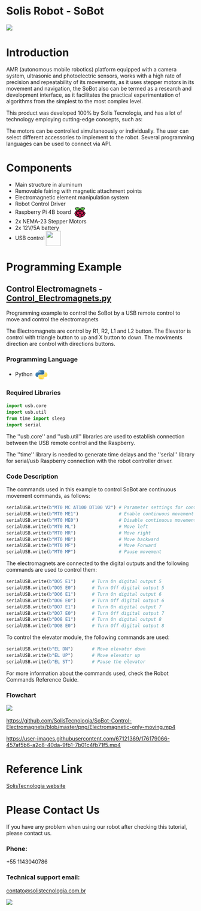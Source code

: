 # Solis Robot - SoBot
![](https://github.com/SolisTecnologia/SoBot-Control-Electromagnets/blob/master/png/SoBotEletroima.png)
# Introduction

AMR (autonomous mobile robotics) platform equipped with a camera system, ultrasonic and photoelectric sensors, works with a high rate of precision and repeatability of its movements, as it uses stepper motors in its movement and navigation, the SoBot also can be termed as a research and development interface, as it facilitates the practical experimentation of algorithms from the simplest to the most complex level.

This product was developed 100% by Solis Tecnologia, and has a lot of technology employing cutting-edge concepts, such as:

The motors can be controlled simultaneously or individually.
The user can select different accessories to implement to the robot.
Several programming languages can be used to connect via API.

# Components

* Main structure in aluminum
* Removable fairing with magnetic attachment points
* Electromagnetic element manipulation system
* Robot Control Driver
* Raspberry Pi 4B board <img align="center" height="30" width="40" src="https://github.com/devicons/devicon/blob/master/icons/raspberrypi/raspberrypi-original.svg">
* 2x NEMA-23 Stepper Motors
* 2x 12V/5A battery
* USB control  <img align="center" height="40" width="40" src="https://github.com/SolisTecnologia/SoBot-Control-Electromagnets/blob/master/png/control.png">

# Programming Example
## Control Electromagnets - [Control_Electromagnets.py](https://github.com/SolisTecnologia/SoBot-Control-Electromagnets/blob/master/Control_Electromagnets.py)
Programming example to control the SoBot by a USB remote control to move and control the electromagnets

The Electromagnets are control by R1, R2, L1 and L2 button.
The Elevator is control with triangle button to up and X button to down.
The moviments direction are control with directions buttons.

### Programming Language

* Python  <img align="center" height="30" width="40" src="https://raw.githubusercontent.com/devicons/devicon/master/icons/python/python-original.svg">

### Required Libraries

~~~python
import usb.core
import usb.util
from time import sleep
import serial
~~~

The ''usb.core'' and ''usb.util'' libraries are used to establish connection between the USB remote control and the Raspberry.

The ''time'' library is needed to generate time delays and the ''serial'' library for serial/usb Raspberry connection with the robot controller driver.

### Code Description

The commands used in this example to control SoBot are continuous movement commands, as follows:

~~~python
serialUSB.write(b"MT0 MC AT100 DT100 V2") # Parameter settings for continuous mode
serialUSB.write(b"MT0 ME1")               # Enable continuous movement
serialUSB.write(b"MT0 ME0")               # Disable continuous movement
serialUSB.write(b"MT0 ML")                # Move left
serialUSB.write(b"MT0 MR")                # Move right
serialUSB.write(b"MT0 MB")                # Move backward
serialUSB.write(b"MT0 MF")                # Move Forward
serialUSB.write(b"MT0 MP")                # Pause movement
~~~

The electromagnets are connected to the digital outputs and the following commands are used to control them:

~~~python
serialUSB.write(b"DO5 E1")	    # Turn On digital output 5
serialUSB.write(b"DO5 E0")	    # Turn Off digital output 5
serialUSB.write(b"DO6 E1")	    # Turn On digital output 6
serialUSB.write(b"DO6 E0")	    # Turn Off digital output 6
serialUSB.write(b"DO7 E1")	    # Turn On digital output 7
serialUSB.write(b"DO7 E0")	    # Turn Off digital output 7
serialUSB.write(b"DO8 E1")	    # Turn On digital output 8
serialUSB.write(b"DO8 E0")	    # Turn Off digital output 8
~~~

To control the elevator module, the following commands are used:

~~~python
serialUSB.write(b"EL DN")	    # Move elevator down
serialUSB.write(b"EL UP")	    # Move elevator up
serialUSB.write(b"EL ST")	    # Pause the elevator
~~~

For more information about the commands used, check the Robot Commands Reference Guide.

### Flowchart

![](https://github.com/SolisTecnologia/SoBot-Control-Electromagnets/blob/master/png/Flowchart_Control_Electromagnets.png)

https://github.com/SolisTecnologia/SoBot-Control-Electromagnets/blob/master/png/Electromagnetic-only-moving.mp4

https://user-images.githubusercontent.com/67121369/176179066-457af5b6-a2c8-40da-9fb1-7b01c4fb71f5.mp4

# Reference Link
[SolisTecnologia website](https://solistecnologia.com/produtos/robotsingle)

# Please Contact Us


If you have any problem when using our robot after checking this tutorial, please contact us.

### Phone:
+55 1143040786

### Technical support email: 
contato@solistecnologia.com.br

![](https://github.com/SolisTecnologia/SoBot-Control-Electromagnets/blob/master/png/logo.png)
